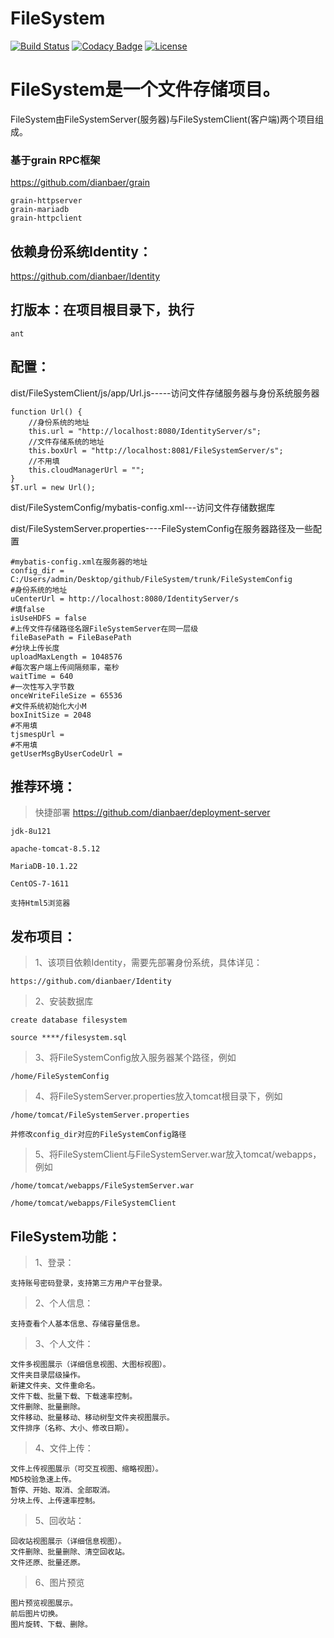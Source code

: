 # FileSystem

[![Build Status](https://travis-ci.org/dianbaer/FileSystem.svg?branch=master)](https://travis-ci.org/dianbaer/FileSystem)
[![Codacy Badge](https://api.codacy.com/project/badge/Grade/1e755f04dcaf4cb7b521e30950f29684)](https://www.codacy.com/app/232365732/FileSystem?utm_source=github.com&amp;utm_medium=referral&amp;utm_content=dianbaer/FileSystem&amp;utm_campaign=Badge_Grade)
[![License](https://img.shields.io/badge/License-MIT-blue.svg)](LICENSE)

# FileSystem是一个文件存储项目。

FileSystem由FileSystemServer(服务器)与FileSystemClient(客户端)两个项目组成。


### 基于grain RPC框架

https://github.com/dianbaer/grain

	grain-httpserver
	grain-mariadb
	grain-httpclient


## 依赖身份系统Identity：


https://github.com/dianbaer/Identity


## 打版本：在项目根目录下，执行

	ant


## 配置：


dist/FileSystemClient/js/app/Url.js-----访问文件存储服务器与身份系统服务器

	function Url() {
		//身份系统的地址
		this.url = "http://localhost:8080/IdentityServer/s";
		//文件存储系统的地址
		this.boxUrl = "http://localhost:8081/FileSystemServer/s";
		//不用填
		this.cloudManagerUrl = "";
	}
	$T.url = new Url();

dist/FileSystemConfig/mybatis-config.xml---访问文件存储数据库

dist/FileSystemServer.properties----FileSystemConfig在服务器路径及一些配置

	#mybatis-config.xml在服务器的地址
	config_dir = C:/Users/admin/Desktop/github/FileSystem/trunk/FileSystemConfig
	#身份系统的地址
	uCenterUrl = http://localhost:8080/IdentityServer/s
	#填false
	isUseHDFS = false
	#上传文件存储路径名跟FileSystemServer在同一层级
	fileBasePath = FileBasePath
	#分块上传长度
	uploadMaxLength = 1048576
	#每次客户端上传间隔频率，毫秒
	waitTime = 640
	#一次性写入字节数
	onceWriteFileSize = 65536
	#文件系统初始化大小M
	boxInitSize = 2048
	#不用填
	tjsmespUrl = 
	#不用填
	getUserMsgByUserCodeUrl = 


## 推荐环境：

>快捷部署 https://github.com/dianbaer/deployment-server

	jdk-8u121

	apache-tomcat-8.5.12

	MariaDB-10.1.22

	CentOS-7-1611

	支持Html5浏览器


## 发布项目：

>1、该项目依赖Identity，需要先部署身份系统，具体详见：

	https://github.com/dianbaer/Identity

>2、安装数据库
	
	create database filesystem
	
	source ****/filesystem.sql

>3、将FileSystemConfig放入服务器某个路径，例如
	
	/home/FileSystemConfig

>4、将FileSystemServer.properties放入tomcat根目录下，例如
	
	/home/tomcat/FileSystemServer.properties
	
	并修改config_dir对应的FileSystemConfig路径

>5、将FileSystemClient与FileSystemServer.war放入tomcat/webapps，例如
	
	/home/tomcat/webapps/FileSystemServer.war
	
	/home/tomcat/webapps/FileSystemClient


## FileSystem功能：

>1、登录：
	
	支持账号密码登录，支持第三方用户平台登录。

>2、个人信息：
	
	支持查看个人基本信息、存储容量信息。

>3、个人文件：
	
	文件多视图展示（详细信息视图、大图标视图）。
	文件夹目录层级操作。
	新建文件夹、文件重命名。
	文件下载、批量下载、下载速率控制。
	文件删除、批量删除。
	文件移动、批量移动、移动树型文件夹视图展示。
	文件排序（名称、大小、修改日期）。

>4、文件上传：
	
	文件上传视图展示（可交互视图、缩略视图）。
	MD5校验急速上传。
	暂停、开始、取消、全部取消。
	分块上传、上传速率控制。

>5、回收站：
	
	回收站视图展示（详细信息视图）。
	文件删除、批量删除、清空回收站。
	文件还原、批量还原。

>6、图片预览
	
	图片预览视图展示。
	前后图片切换。
	图片旋转、下载、删除。



